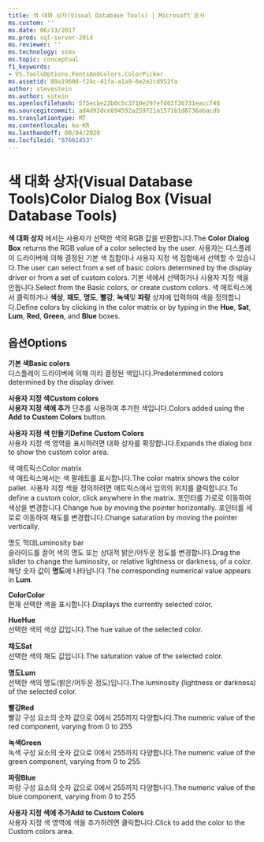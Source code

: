```yaml
---
title: 색 대화 상자(Visual Database Tools) | Microsoft 문서
ms.custom: ''
ms.date: 06/13/2017
ms.prod: sql-server-2014
ms.reviewer: ''
ms.technology: ssms
ms.topic: conceptual
f1_keywords:
- VS.ToolsOptions.FontsAndColors.ColorPicker
ms.assetid: 89a19608-f24c-41fa-a1a9-6e2e2cd952fa
author: stevestein
ms.author: sstein
ms.openlocfilehash: 575ecbe22b0c5c3710e297efd03f36731eaccf48
ms.sourcegitcommit: ad4d92dce894592a259721a1571b1d8736abacdb
ms.translationtype: MT
ms.contentlocale: ko-KR
ms.lasthandoff: 08/04/2020
ms.locfileid: "87661453"
---
```

# <a name="color-dialog-box-visual-database-tools"></a><span data-ttu-id="8dce5-102">색 대화 상자(Visual Database Tools)</span><span class="sxs-lookup"><span data-stu-id="8dce5-102">Color Dialog Box (Visual Database Tools)</span></span>
  <span data-ttu-id="8dce5-103">**색 대화 상자** 에서는 사용자가 선택한 색의 RGB 값을 반환합니다.</span><span class="sxs-lookup"><span data-stu-id="8dce5-103">The **Color Dialog Box** returns the RGB value of a color selected by the user.</span></span> <span data-ttu-id="8dce5-104">사용자는 디스플레이 드라이버에 의해 결정된 기본 색 집합이나 사용자 지정 색 집합에서 선택할 수 있습니다.</span><span class="sxs-lookup"><span data-stu-id="8dce5-104">The user can select from a set of basic colors determined by the display driver or from a set of custom colors.</span></span> <span data-ttu-id="8dce5-105">기본 색에서 선택하거나 사용자 지정 색을 만듭니다.</span><span class="sxs-lookup"><span data-stu-id="8dce5-105">Select from the Basic colors, or create custom colors.</span></span> <span data-ttu-id="8dce5-106">색 매트릭스에서 클릭하거나 **색상**, **채도**, **명도**, **빨강**, **녹색**및 **파랑** 상자에 입력하여 색을 정의합니다.</span><span class="sxs-lookup"><span data-stu-id="8dce5-106">Define colors by clicking in the color matrix or by typing in the **Hue**, **Sat**, **Lum**, **Red**, **Green**, and **Blue** boxes.</span></span>  
  
## <a name="options"></a><span data-ttu-id="8dce5-107">옵션</span><span class="sxs-lookup"><span data-stu-id="8dce5-107">Options</span></span>  
 <span data-ttu-id="8dce5-108">**기본 색**</span><span class="sxs-lookup"><span data-stu-id="8dce5-108">**Basic colors**</span></span>  
 <span data-ttu-id="8dce5-109">디스플레이 드라이버에 의해 미리 결정된 색입니다.</span><span class="sxs-lookup"><span data-stu-id="8dce5-109">Predetermined colors determined by the display driver.</span></span>  
  
 <span data-ttu-id="8dce5-110">**사용자 지정 색**</span><span class="sxs-lookup"><span data-stu-id="8dce5-110">**Custom colors**</span></span>  
 <span data-ttu-id="8dce5-111">**사용자 지정 색에 추가** 단추를 사용하여 추가한 색입니다.</span><span class="sxs-lookup"><span data-stu-id="8dce5-111">Colors added using the **Add to Custom Colors** button.</span></span>  
  
 <span data-ttu-id="8dce5-112">**사용자 지정 색 만들기**</span><span class="sxs-lookup"><span data-stu-id="8dce5-112">**Define Custom Colors**</span></span>  
 <span data-ttu-id="8dce5-113">사용자 지정 색 영역을 표시하려면 대화 상자를 확장합니다.</span><span class="sxs-lookup"><span data-stu-id="8dce5-113">Expands the dialog box to show the custom color area.</span></span>  
  
 <span data-ttu-id="8dce5-114">색 매트릭스</span><span class="sxs-lookup"><span data-stu-id="8dce5-114">Color matrix</span></span>  
 <span data-ttu-id="8dce5-115">색 매트릭스에서는 색 팔레트를 표시합니다.</span><span class="sxs-lookup"><span data-stu-id="8dce5-115">The color matrix shows the color pallet.</span></span> <span data-ttu-id="8dce5-116">사용자 지정 색을 정의하려면 매트릭스에서 임의의 위치를 클릭합니다.</span><span class="sxs-lookup"><span data-stu-id="8dce5-116">To define a custom color, click anywhere in the matrix.</span></span> <span data-ttu-id="8dce5-117">포인터를 가로로 이동하여 색상을 변경합니다.</span><span class="sxs-lookup"><span data-stu-id="8dce5-117">Change hue by moving the pointer horizontally.</span></span> <span data-ttu-id="8dce5-118">포인터를 세로로 이동하여 채도를 변경합니다.</span><span class="sxs-lookup"><span data-stu-id="8dce5-118">Change saturation by moving the pointer vertically.</span></span>  
  
 <span data-ttu-id="8dce5-119">명도 막대</span><span class="sxs-lookup"><span data-stu-id="8dce5-119">Luminosity bar</span></span>  
 <span data-ttu-id="8dce5-120">슬라이드를 끌어 색의 명도 또는 상대적 밝은/어두운 정도를 변경합니다.</span><span class="sxs-lookup"><span data-stu-id="8dce5-120">Drag the slider to change the luminosity, or relative lightness or darkness, of a color.</span></span> <span data-ttu-id="8dce5-121">해당 숫자 값이 **명도**에 나타납니다.</span><span class="sxs-lookup"><span data-stu-id="8dce5-121">The corresponding numerical value appears in **Lum**.</span></span>  
  
 <span data-ttu-id="8dce5-122">**Color**</span><span class="sxs-lookup"><span data-stu-id="8dce5-122">**Color**</span></span>  
 <span data-ttu-id="8dce5-123">현재 선택한 색을 표시합니다.</span><span class="sxs-lookup"><span data-stu-id="8dce5-123">Displays the currently selected color.</span></span>  
  
 <span data-ttu-id="8dce5-124">**Hue**</span><span class="sxs-lookup"><span data-stu-id="8dce5-124">**Hue**</span></span>  
 <span data-ttu-id="8dce5-125">선택한 색의 색상 값입니다.</span><span class="sxs-lookup"><span data-stu-id="8dce5-125">The hue value of the selected color.</span></span>  
  
 <span data-ttu-id="8dce5-126">**채도**</span><span class="sxs-lookup"><span data-stu-id="8dce5-126">**Sat**</span></span>  
 <span data-ttu-id="8dce5-127">선택한 색의 채도 값입니다.</span><span class="sxs-lookup"><span data-stu-id="8dce5-127">The saturation value of the selected color.</span></span>  
  
 <span data-ttu-id="8dce5-128">**명도**</span><span class="sxs-lookup"><span data-stu-id="8dce5-128">**Lum**</span></span>  
 <span data-ttu-id="8dce5-129">선택한 색의 명도(밝은/어두운 정도)입니다.</span><span class="sxs-lookup"><span data-stu-id="8dce5-129">The luminosity (lightness or darkness) of the selected color.</span></span>  
  
 <span data-ttu-id="8dce5-130">**빨강**</span><span class="sxs-lookup"><span data-stu-id="8dce5-130">**Red**</span></span>  
 <span data-ttu-id="8dce5-131">빨강 구성 요소의 숫자 값으로 0에서 255까지 다양합니다.</span><span class="sxs-lookup"><span data-stu-id="8dce5-131">The numeric value of the red component, varying from 0 to 255</span></span>  
  
 <span data-ttu-id="8dce5-132">**녹색**</span><span class="sxs-lookup"><span data-stu-id="8dce5-132">**Green**</span></span>  
 <span data-ttu-id="8dce5-133">녹색 구성 요소의 숫자 값으로 0에서 255까지 다양합니다.</span><span class="sxs-lookup"><span data-stu-id="8dce5-133">The numeric value of the green component, varying from 0 to 255</span></span>  
  
 <span data-ttu-id="8dce5-134">**파랑**</span><span class="sxs-lookup"><span data-stu-id="8dce5-134">**Blue**</span></span>  
 <span data-ttu-id="8dce5-135">파랑 구성 요소의 숫자 값으로 0에서 255까지 다양합니다.</span><span class="sxs-lookup"><span data-stu-id="8dce5-135">The numeric value of the blue component, varying from 0 to 255</span></span>  
  
 <span data-ttu-id="8dce5-136">**사용자 지정 색에 추가**</span><span class="sxs-lookup"><span data-stu-id="8dce5-136">**Add to Custom Colors**</span></span>  
 <span data-ttu-id="8dce5-137">사용자 지정 색 영역에 색을 추가하려면 클릭합니다.</span><span class="sxs-lookup"><span data-stu-id="8dce5-137">Click to add the color to the Custom colors area.</span></span>  
  
  

